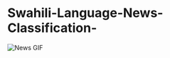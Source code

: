 # Swahili-Language-News-Classification-
<img src="News.gif" alt="News GIF" style="max-width: 100%;">
